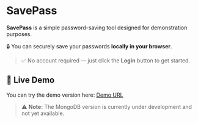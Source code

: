 # SavePass

**SavePass** is a simple password-saving tool designed for demonstration purposes.

🔒 You can securely save your passwords **locally in your browser**.

> ✅ No account required — just click the **Login** button to get started.

## 🔗 Live Demo

You can try the demo version here: [Demo URL](https://mgqwcode.github.io/savepass/)  

> ⚠️ **Note:** The MongoDB version is currently under development and not yet available.
